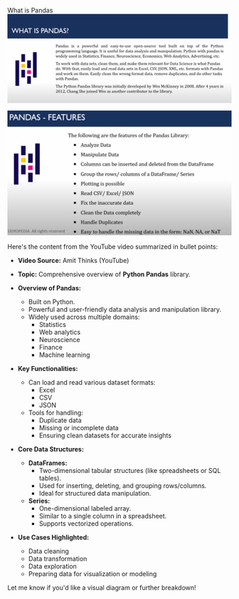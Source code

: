 
What is Pandas
![alt text](01-WhatisPandas.png)

![alt text](02-PandasFeatures.png)

Here's the content from the YouTube video summarized in bullet points:

- **Video Source:** Amit Thinks (YouTube)
- **Topic:** Comprehensive overview of **Python Pandas** library.
- **Overview of Pandas:**
  - Built on Python.
  - Powerful and user-friendly data analysis and manipulation library.
  - Widely used across multiple domains:
    - Statistics
    - Web analytics
    - Neuroscience
    - Finance
    - Machine learning

- **Key Functionalities:**
  - Can load and read various dataset formats:
    - Excel
    - CSV
    - JSON
  - Tools for handling:
    - Duplicate data
    - Missing or incomplete data
    - Ensuring clean datasets for accurate insights

- **Core Data Structures:**
  - **DataFrames:**
    - Two-dimensional tabular structures (like spreadsheets or SQL tables).
    - Used for inserting, deleting, and grouping rows/columns.
    - Ideal for structured data manipulation.
  - **Series:**
    - One-dimensional labeled array.
    - Similar to a single column in a spreadsheet.
    - Supports vectorized operations.

- **Use Cases Highlighted:**
  - Data cleaning
  - Data transformation
  - Data exploration
  - Preparing data for visualization or modeling

Let me know if you'd like a visual diagram or further breakdown!